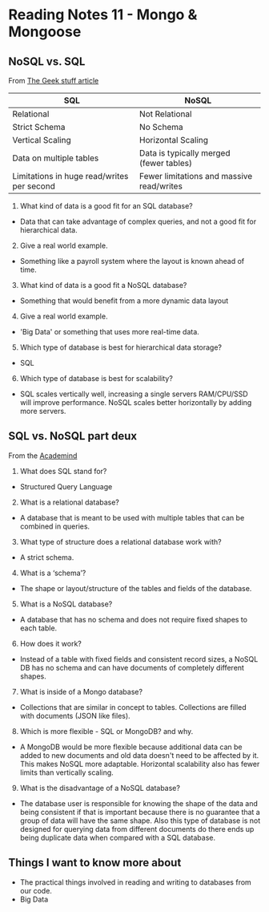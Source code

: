 # Reading Notes 11 - Mongo & Mongoose

## NoSQL vs. SQL

From [The Geek stuff article](https://www.thegeekstuff.com/2014/01/sql-vs-nosql-db/?utm_source=tuicool)

| SQL | NoSQL |
| --- | ----- |
| Relational | Not Relational |
| Strict Schema | No Schema |
| Vertical Scaling | Horizontal Scaling |
| Data on multiple tables| Data is typically merged (fewer tables) |
| Limitations in huge read/writes per second| Fewer limitations and massive read/writes |

1. What kind of data is a good fit for an SQL database?
  - Data that can take advantage of complex queries, and not a good fit for hierarchical data.
2. Give a real world example.
  - Something like a payroll system where the layout is known ahead of time.
3. What kind of data is a good fit a NoSQL database?
  - Something that would benefit from a more dynamic data layout
4. Give a real world example.
  - 'Big Data' or something that uses more real-time data.
5. Which type of database is best for hierarchical data storage?
  - SQL
6. Which type of database is best for scalability?
  - SQL scales vertically well, increasing a single servers RAM/CPU/SSD will improve performance. NoSQL scales better horizontally by adding more servers.

## SQL vs. NoSQL part deux

From the [Academind](https://www.youtube.com/watch?v=ZS_kXvOeQ5Y)


1. What does SQL stand for?
  - Structured Query Language
2. What is a relational database?
  - A database that is meant to be used with multiple tables that can be combined in queries.
3. What type of structure does a relational database work with?
  - A strict schema.
4. What is a ‘schema’?
  - The shape or layout/structure of the tables and fields of the database.
5. What is a NoSQL database?
  - A database that has no schema and does not require fixed shapes to each table.
6. How does it work?
  - Instead of a table with fixed fields and consistent record sizes, a NoSQL DB has no schema and can have documents of completely different shapes.
7. What is inside of a Mongo database?
  - Collections that are similar in concept to tables. Collections are filled with documents (JSON like files).
8. Which is more flexible - SQL or MongoDB? and why.
  - A MongoDB would be more flexible because additional data can be added to new documents and old data doesn't need to be affected by it. This makes NoSQL more adaptable. Horizontal scalability also has fewer limits than vertically scaling.
9. What is the disadvantage of a NoSQL database?
  - The database user is responsible for knowing the shape of the data and being consistent if that is important because there is no guarantee that a group of data will have the same shape. Also this type of database is not designed for querying data from different documents do there ends up being duplicate data when compared with a SQL database.

## Things I want to know more about

- The practical things involved in reading and writing to databases from our code.
- Big Data
